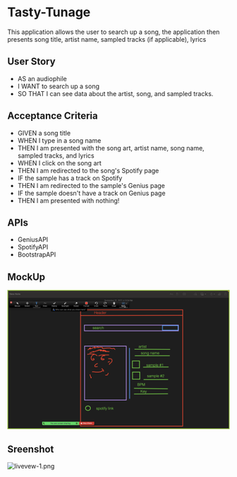 # Tasty-Tunage
This application allows the user to search up a song, the application then presents song title, artist name, sampled tracks (if applicable), lyrics 

## User Story
- AS an audiophile
- I WANT to search up a song
- SO THAT I can see data about the artist, song, and sampled tracks.

## Acceptance Criteria
- GIVEN a song title
- WHEN I type in a song name
- THEN I am presented with the song art, artist name, song name, sampled tracks, and lyrics
- WHEN I click on the song art
- THEN I am redirected to the song's Spotify page
- IF the sample has a track on Spotify
- THEN I am redirected to the sample's Genius page
- IF the sample doesn't have a track on Genius page
- THEN I am presented with nothing!

## APIs
- GeniusAPI
- SpotifyAPI
- BootstrapAPI

## MockUp
<img src = "assets/images/Screenshot[3]-01.png">

## Sreenshot
<img src = "./assets/images/livevew-1.png" alt="livevew-1.png">